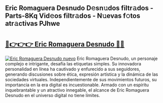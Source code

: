 ## Eric Romaguera Desnudo D𝚎sn𝚞dos filtr𝚊dos - Parts-8Kq Vid𝚎os filtr𝚊dos - N𝚞evas f𝚘tos atr𝚊ctivas PJhwe

# <h2><a href="http://mb4aay0.tromn.icu/?c=Eric+Romaguera+Desnudo">🔗👉👉👉 Eric Romaguera Desnudo 🔗🔗</a></h2>

[![Eric Romaguera Desnudo nuevo](https://i.imgur.com/pEAQMta.gif)](http://mb4aay0.tromn.icu/?c=Eric+Romaguera+Desnudo)
Eric Romaguera Desnudo, un personaje complejo e intrigante, desafía las etiquetas simples. Su innovadora personalidad en línea ha cautivado y enfurecido a sus seguidores, generando discusiones sobre ética, expresión artística y la dinámica de las sociedades virtuales. Independientemente de sus movimientos futuros, su importancia en la era digital es incuestionable. Armado con un espíritu inquebrantable y un atractivo innegable, el alcance de Eric Romaguera Desnudo en el universo digital no tiene límites.

